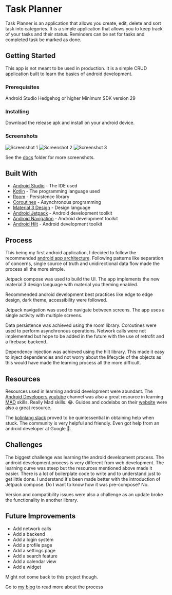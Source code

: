 # Task Planner

Task Planner is an application that allows you create, edit, delete and sort task into categories.
It is a simple application that allows you to keep track of your tasks and their status.
Reminders can be set for tasks and completed task be marked as done.

## Getting Started

This app is not meant to be used in production. It is a simple CRUD application built to learn the
basics
of android development.

### Prerequisites

Android Studio Hedgehog or higher
Minimum SDK version 29

### Installing

Download the release apk and install on your android device.

### Screenshots

![Screenshot 1](docs/screenshots/Screenshot_20230511_135347.png)
![Screenshot 2](docs/screenshots/Screenshot_20230511_135500.png)
![Screenshot 3](docs/screenshots/Screenshot_20230511_135801.png)

See the [docs](docs) folder for more screenshots.

## Built With

* [Android Studio](https://developer.android.com/studio) - The IDE used
* [Kotlin](https://kotlinlang.org/) - The programming language used
* [Room](https://developer.android.com/topic/libraries/architecture/room) - Persistence library
* [Coroutines](https://kotlinlang.org/docs/reference/coroutines-overview.html) - Asynchronous
  programming
* [Material 3 Design](https://material.io/) - Design language
* [Android Jetpack](https://developer.android.com/jetpack) - Android development toolkit
* [Android Navigation](https://developer.android.com/guide/navigation) - Android development toolkit
* [Android Hilt](https://developer.android.com/training/dependency-injection/hilt-android) - Android
  development toolkit

## Process

This being my first android application, I decided to follow the
recommended [android app architecture](https://developer.android.com/topic/architecture/). Following
patterns like separation of concerns, single source of truth and unidirectional data flow made the
process all the more simple.

Jetpack compose was used to build the UI. The app implements the new material 3 design language with
material you theming enabled.

Recommended android development best practices like edge to edge design, dark theme, accessibility
were followed.

Jetpack navigation was used to navigate between screens. The app uses a single activity with
multiple screens.

Data persistence was achieved using the room library. Coroutines were used to perform asynchronous
operations.
Network calls were not implemented but hope to be added in the future with the use of retrofit and a
firebase backend.

Dependency injection was achieved using the hilt library. This made it easy to inject dependencies
and not worry about the lifecycle of the objects as this would have made the learning process all
the more difficult.

## Resources

Resources used in learning android development were abundant.
The [Android Developers youtube](https://developer.android.com/) channel was also a great resource
in learning [MAD](https://developer.android.com/series/mad-skills) skills. Really Mad skills. 😂.
Guides and codelabs on their [website](https://developer.android.com/) were also a great resource.

The [kolinlang slack](https://kotlinlang.slack.com/) proved to be quintessential in obtaining help
when stuck. The community is very helpful and friendly. Even got help from an android developer at
Google 🥹.

## Challenges

The biggest challenge was learning the android development process. The android development process
is very different from web development. The learning curve was steep but the resources mentioned
above made it easier. There is a lot of boilerplate code to write and to understand just to get little done.
I understand it's been made better with the introduction of Jetpack compose. Do I want to know how it was pre-compose? No.

Version and compatibility issues were also a challenge as an update broke the functionality in another library. 

## Future Improvements

* Add network calls
* Add a backend
* Add a login system
* Add a profile page
* Add a settings page
* Add a search feature
* Add a calendar view
* Add a widget

Might not come back to this project though.

Go to [my blog](https://blog.ayitinya.me) to read more about the process

